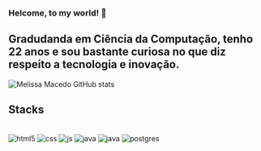 ### Helcome, to my world! 👋

## Gradudanda em Ciência da Computação, tenho 22 anos e sou bastante curiosa no que diz respeito a tecnologia e inovação.
![Melissa Macedo GitHub stats](https://github-readme-stats.vercel.app/api?username=MelissaMacedo&show_icons=true&theme=dracula)

## Stacks

<div style="display: inline_block"><br/>
  <img align="center" alt="html5" src="https://img.shields.io/badge/HTML5-E34F26?style=for-the-badge&logo=html5&logoColor=white" />
  <img align="center" alt="css" src="https://img.shields.io/badge/CSS3-1572B6?style=for-the-badge&logo=css3&logoColor=white" />
  <img align="center" alt="js" src="https://img.shields.io/badge/JavaScript-F7DF1E?style=for-the-badge&logo=javascript&logoColor=black" />
 <img align="center" alt="java" src="https://img.shields.io/badge/Java-ED8B00?style=for-the-badge&logo=java&logoColor=white" />
  <img align="center" alt="java" src="https://img.shields.io/badge/Bootstrap-563D7C?style=for-the-badge&logo=bootstrap&logoColor=white" />
  <img align="center" alt="postgres" src="https://img.shields.io/badge/PostgreSQL-316192?style=for-the-badge&logo=postgresql&logoColor=white" />
  
 
